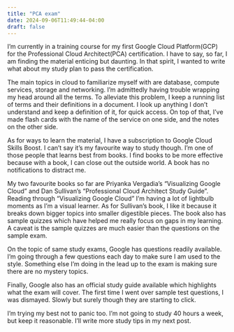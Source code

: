 ```yaml
---
title: "PCA exam"
date: 2024-09-06T11:49:44-04:00
draft: false
---
```


I’m currently in a training course for my first Google Cloud Platform(GCP) for the Professional Cloud Architect(PCA) certification. I have to say, so far, I am finding the material enticing but daunting. In that spirit, I wanted to write what about my study plan to pass the certification. 

The main topics in cloud to familiarize myself with are database, compute services, storage and networking. I’m admittedly having trouble wrapping my head around all the terms. To alleviate this problem, I keep a running list of terms and their definitions in a document. I look up anything I don’t understand and keep a definition of it, for quick access. On top of that, I’ve made flash cards with the name of the service on one side, and the notes on the other side. 

As for ways to learn the material, I have a subscription to Google Cloud Skills Boost. I can’t say it’s my favourite way to study though. I’m one of those people that learns best from books. I find books to be more effective because with a book, I can close out the outside world. A book has no notifications to distract me.

My two favourite books so far are Priyanka Vergadia’s “Visualizing Google Cloud” and Dan Sullivan’s “Professional Cloud Architect Study Guide”. Reading through “Visualizing Google Cloud” I’m having a lot of lightbulb moments as I’m a visual learner. As for Sullivan’s book, I like it because it breaks down bigger topics into smaller digestible pieces. The book also has sample quizzes which have helped me really focus on gaps in my learning. A caveat is the sample quizzes are much easier than the questions on the sample exam. 


On the topic of same study exams, Google has questions readily available. I’m going through a few questions each day to make sure I am used to the style. Something else I’m doing in the lead up to the exam is making sure there are no mystery topics. 

Finally, Google also has an official study guide available which highlights what the exam will cover. The first time I went over sample test questions, I was dismayed. Slowly but surely though they are starting to click. 

I’m trying my best not to panic too. I’m not going to study 40 hours a week, but keep it reasonable. I’ll write more study tips in my next post.